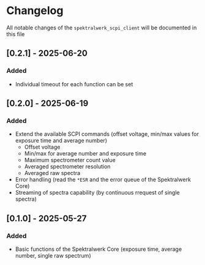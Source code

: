 # Changelog

All notable changes of the `spektralwerk_scpi_client` will be documented in this file

## [0.2.1] - 2025-06-20

### Added

- Individual timeout for each function can be set


## [0.2.0] - 2025-06-19

### Added

- Extend the available SCPI commands (offset voltage, min/max values for exposure time and average number)
  - Offset voltage
  - Min/max for average number and exposure time
  - Maximum spectrometer count value
  - Averaged spectrometer resolution
  - Averaged raw spectra
- Error handling (read the `*ESR` and the error queue of the Spektralwerk Core)
- Streaming of spectra capability (by continuous rrequest of single spectra)


## [0.1.0] - 2025-05-27

### Added

- Basic functions of the Spektralwerk Core (exposure time, average number, single raw spectrum)
